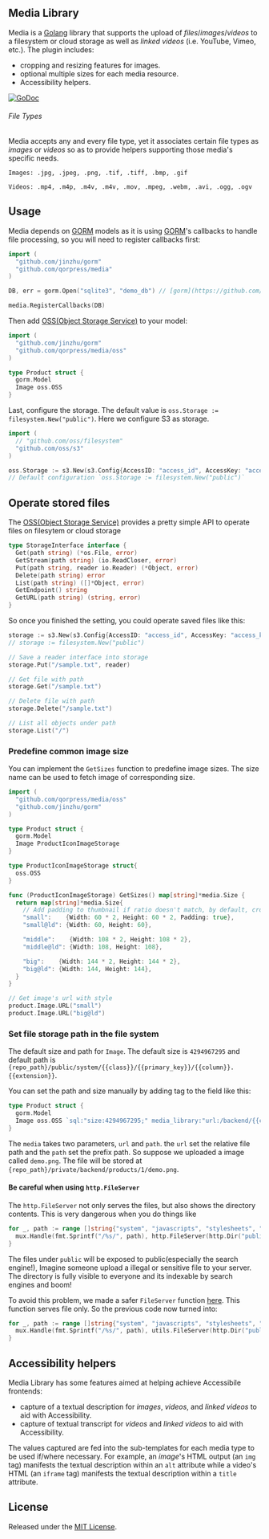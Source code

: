 ## Media Library

Media is a [Golang](http://golang.org/) library that supports the upload of *files*/*images*/*videos* to a filesystem or cloud storage as well as *linked videos* (i.e. YouTube, Vimeo, etc.). The plugin includes:

- cropping and resizing features for images.
- optional multiple sizes for each media resource.
- Accessibility helpers.

[![GoDoc](https://godoc.org/github.com/qorpress/media?status.svg)](https://godoc.org/github.com/qorpress/media)

###### File Types

Media accepts any and every file type, yet it associates certain file types as *images* or *videos* so as to provide helpers supporting those media's specific needs.


    Images: .jpg, .jpeg, .png, .tif, .tiff, .bmp, .gif

    Videos: .mp4, .m4p, .m4v, .m4v, .mov, .mpeg, .webm, .avi, .ogg, .ogv


## Usage

Media depends on [GORM](https://github.com/jinzhu/gorm) models as it is using [GORM](https://github.com/jinzhu/gorm)'s callbacks to handle file processing, so you will need to register callbacks first:

```go
import (
  "github.com/jinzhu/gorm"
  "github.com/qorpress/media"
)

DB, err = gorm.Open("sqlite3", "demo_db") // [gorm](https://github.com/jinzhu/gorm)

media.RegisterCallbacks(DB)
```

Then add [OSS(Object Storage Service)](https://github.com/qorpress/oss) to your model:

```go
import (
  "github.com/jinzhu/gorm"
  "github.com/qorpress/media/oss"
)

type Product struct {
  gorm.Model
  Image oss.OSS
}
```

Last, configure the storage. The default value is `oss.Storage := filesystem.New("public")`. Here we configure S3 as storage.

```go
import (
  // "github.com/oss/filesystem"
  "github.com/oss/s3"
)

oss.Storage := s3.New(s3.Config{AccessID: "access_id", AccessKey: "access_key", Region: "region", Bucket: "bucket", Endpoint: "cdn.getqor.com", ACL: aws.BucketCannedACLPublicRead})
// Default configuration `oss.Storage := filesystem.New("public")`
```

## Operate stored files

The [OSS(Object Storage Service)](https://github.com/qorpress/oss) provides a pretty simple API to operate files on filesytem or cloud storage

```go
type StorageInterface interface {
  Get(path string) (*os.File, error)
  GetStream(path string) (io.ReadCloser, error)
  Put(path string, reader io.Reader) (*Object, error)
  Delete(path string) error
  List(path string) ([]*Object, error)
  GetEndpoint() string
  GetURL(path string) (string, error)
}
```

So once you finished the setting, you could operate saved files like this:

```go
storage := s3.New(s3.Config{AccessID: "access_id", AccessKey: "access_key", Region: "region", Bucket: "bucket", Endpoint: "cdn.getqor.com", ACL: aws.BucketCannedACLPublicRead})
// storage := filesystem.New("public")

// Save a reader interface into storage
storage.Put("/sample.txt", reader)

// Get file with path
storage.Get("/sample.txt")

// Delete file with path
storage.Delete("/sample.txt")

// List all objects under path
storage.List("/")
```

### Predefine common image size

You can implement the `GetSizes` function to predefine image sizes. The size name can be used to fetch image of corresponding size.

```go
import (
  "github.com/qorpress/media/oss"
  "github.com/jinzhu/gorm"
)

type Product struct {
  gorm.Model
  Image ProductIconImageStorage
}

type ProductIconImageStorage struct{
  oss.OSS
}

func (ProductIconImageStorage) GetSizes() map[string]*media.Size {
  return map[string]*media.Size{
    // Add padding to thumbnail if ratio doesn't match, by default, crop center
    "small":    {Width: 60 * 2, Height: 60 * 2, Padding: true},
    "small@ld": {Width: 60, Height: 60},

    "middle":    {Width: 108 * 2, Height: 108 * 2},
    "middle@ld": {Width: 108, Height: 108},

    "big":    {Width: 144 * 2, Height: 144 * 2},
    "big@ld": {Width: 144, Height: 144},
  }
}

// Get image's url with style
product.Image.URL("small")
product.Image.URL("big@ld")
```

### Set file storage path in the file system

The default size and path for `Image`. The default size is `4294967295` and default path is `{repo_path}/public/system/{{class}}/{{primary_key}}/{{column}}.{{extension}}`.

You can set the path and size manually by adding tag to the field like this:

```go
type Product struct {
  gorm.Model
  Image oss.OSS `sql:"size:4294967295;" media_library:"url:/backend/{{class}}/{{primary_key}}/{{column}}.{{extension}};path:./private"`
}
```

The `media` takes two parameters, `url` and `path`. the `url` set the relative file path and the `path` set the prefix path. So suppose we uploaded a image called `demo.png`. The file will be stored at `{repo_path}/private/backend/products/1/demo.png`.

#### Be careful when using `http.FileServer`

The `http.FileServer` not only serves the files, but also shows the directory contents. This is very dangerous when you do things like

```go
for _, path := range []string{"system", "javascripts", "stylesheets", "images"} {
  mux.Handle(fmt.Sprintf("/%s/", path), http.FileServer(http.Dir("public")))
}
```

The files under `public` will be exposed to public(especially the search engine!), Imagine someone upload a illegal or sensitive file to your server. The directory is fully visible to everyone and its indexable by search engines and boom!

To avoid this problem, we made a safer `FileServer` function [here](https://github.com/qorpress/qor/blob/master/utils/utils.go#L176). This function serves file only. So the previous code now turned into:

```go
for _, path := range []string{"system", "javascripts", "stylesheets", "images"} {
  mux.Handle(fmt.Sprintf("/%s/", path), utils.FileServer(http.Dir("public")))
}
```

## Accessibility helpers

Media Library has some features aimed at helping achieve Accessibile frontends:

- capture of a textual description for *images*, *videos*, and *linked videos* to aid with Accessibility.
- capture of textual transcript for *videos* and *linked videos* to aid with Accessibility.

The values captured are fed into the sub-templates for each media type to be used if/where necessary. For example, an *image*'s HTML output (an `img` tag) manifests the textual description within an `alt` attribute while a video's HTML (an `iframe` tag) manifests the textual description within a `title` attribute.

## License

Released under the [MIT License](http://opensource.org/licenses/MIT).
